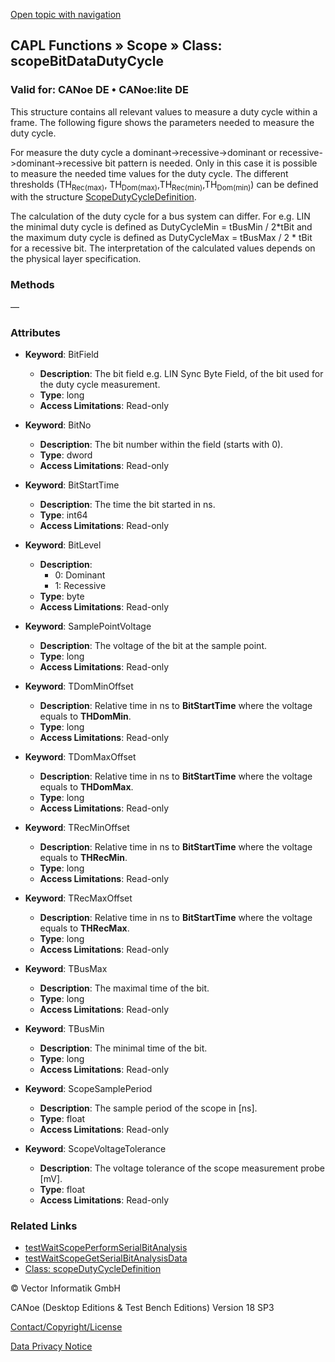[Open topic with navigation](../../../../../CANoeDEFamily.htm#Topics/CAPLFunctions/Scope/Classes/CAPLfunctionScopeBitDataDutyCycle.md)

## CAPL Functions » Scope » Class: scopeBitDataDutyCycle

### Valid for: CANoe DE • CANoe:lite DE

This structure contains all relevant values to measure a duty cycle within a frame. The following figure shows the parameters needed to measure the duty cycle.

For measure the duty cycle a dominant->recessive->dominant or recessive->dominant->recessive bit pattern is needed. Only in this case it is possible to measure the needed time values for the duty cycle. The different thresholds (TH<sub>Rec(max)</sub>, TH<sub>Dom(max)</sub>,TH<sub>Rec(min)</sub>,TH<sub>Dom(min)</sub>) can be defined with the structure [ScopeDutyCycleDefinition](CAPLfunctionScopeDutyCycleDefinition.md).

The calculation of the duty cycle for a bus system can differ. For e.g. LIN the minimal duty cycle is defined as DutyCycleMin = tBusMin / 2*tBit and the maximum duty cycle is defined as DutyCycleMax = tBusMax / 2 * tBit for a recessive bit. The interpretation of the calculated values depends on the physical layer specification.

### Methods

—

### Attributes

- **Keyword**: BitField
  - **Description**: The bit field e.g. LIN Sync Byte Field, of the bit used for the duty cycle measurement.
  - **Type**: long
  - **Access Limitations**: Read-only

- **Keyword**: BitNo
  - **Description**: The bit number within the field (starts with 0).
  - **Type**: dword
  - **Access Limitations**: Read-only

- **Keyword**: BitStartTime
  - **Description**: The time the bit started in ns.
  - **Type**: int64
  - **Access Limitations**: Read-only

- **Keyword**: BitLevel
  - **Description**: 
    - 0: Dominant
    - 1: Recessive
  - **Type**: byte
  - **Access Limitations**: Read-only

- **Keyword**: SamplePointVoltage
  - **Description**: The voltage of the bit at the sample point.
  - **Type**: long
  - **Access Limitations**: Read-only

- **Keyword**: TDomMinOffset
  - **Description**: Relative time in ns to **BitStartTime** where the voltage equals to **THDomMin**.
  - **Type**: long
  - **Access Limitations**: Read-only

- **Keyword**: TDomMaxOffset
  - **Description**: Relative time in ns to **BitStartTime** where the voltage equals to **THDomMax**.
  - **Type**: long
  - **Access Limitations**: Read-only

- **Keyword**: TRecMinOffset
  - **Description**: Relative time in ns to **BitStartTime** where the voltage equals to **THRecMin**.
  - **Type**: long
  - **Access Limitations**: Read-only

- **Keyword**: TRecMaxOffset
  - **Description**: Relative time in ns to **BitStartTime** where the voltage equals to **THRecMax**.
  - **Type**: long
  - **Access Limitations**: Read-only

- **Keyword**: TBusMax
  - **Description**: The maximal time of the bit.
  - **Type**: long
  - **Access Limitations**: Read-only

- **Keyword**: TBusMin
  - **Description**: The minimal time of the bit.
  - **Type**: long
  - **Access Limitations**: Read-only

- **Keyword**: ScopeSamplePeriod
  - **Description**: The sample period of the scope in [ns].
  - **Type**: float
  - **Access Limitations**: Read-only

- **Keyword**: ScopeVoltageTolerance
  - **Description**: The voltage tolerance of the scope measurement probe [mV].
  - **Type**: float
  - **Access Limitations**: Read-only

### Related Links

- [testWaitScopePerformSerialBitAnalysis](../../Test/Functions/CAPLfunctionTestWaitScopePerformSerialBitAnalysis.md)
- [testWaitScopeGetSerialBitAnalysisData](../../Test/Functions/CAPLfunctionTestWaitScopeGetSerialBitAnalysisData.md)
- [Class: scopeDutyCycleDefinition](CAPLfunctionScopeDutyCycleDefinition.md)

© Vector Informatik GmbH

CANoe (Desktop Editions & Test Bench Editions) Version 18 SP3

[Contact/Copyright/License](../../../Shared/ContactCopyrightLicense.md)

[Data Privacy Notice](https://www.vector.com/int/en/company/get-info/privacy-policy/)
